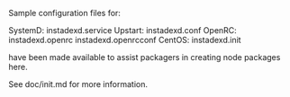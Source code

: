 Sample configuration files for:

SystemD: instadexd.service
Upstart: instadexd.conf
OpenRC:  instadexd.openrc
         instadexd.openrcconf
CentOS:  instadexd.init

have been made available to assist packagers in creating node packages here.

See doc/init.md for more information.
